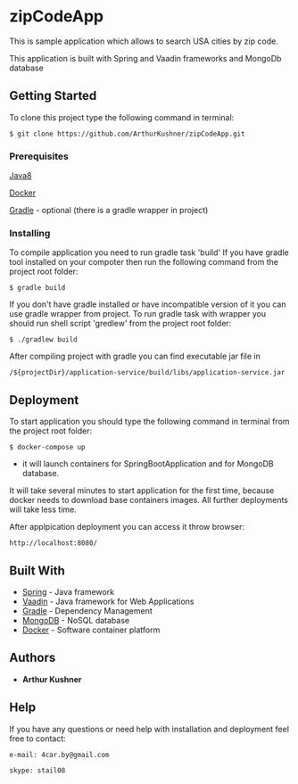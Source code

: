 # zipCodeApp

This is sample application which allows to search USA cities by zip code.

This application is built with Spring and Vaadin frameworks and MongoDb database


## Getting Started

To clone this project type the following command in terminal:
```
$ git clone https://github.com/ArthurKushner/zipCodeApp.git
```

### Prerequisites

[Java8](http://www.oracle.com/technetwork/java/javase/downloads/jdk8-downloads-2133151.html)

[Docker](https://www.docker.com/community-edition)

[Gradle](https://docs.gradle.org/current/userguide/installation.html) - optional (there is a gradle wrapper in project)


### Installing

To compile application you need to run gradle task 'build'
If you have gradle tool installed on your compoter then run the following command from the project root folder:

```
$ gradle build
```

If you don't have gradle installed or have incompatible version of it you can use gradle wrapper from project.
To run gradle task with wrapper you should run shell script 'gredlew' from the project root folder:

```
$ ./gradlew build
```

After compiling project with gradle you can find executable jar file in
```
/${projectDir}/application-service/build/libs/application-service.jar
```

## Deployment

To start application you should type the following command in terminal from the project root folder:
```
$ docker-compose up
```
- it will launch containers for SpringBootApplication and for MongoDB database.

It will take several minutes to start application for the first time, because docker needs to download base containers images.
All further deployments will take less time.

After applpication deployment you can access it throw browser:
```
http://localhost:8080/
```


## Built With

* [Spring](https://spring.io/projects) - Java framework
* [Vaadin](https://vaadin.com/home) - Java framework for Web Applications
* [Gradle](https://gradle.com/enterprise) - Dependency Management
* [MongoDB](https://www.mongodb.com/) - NoSQL database
* [Docker](https://www.docker.com/) - Software container platform


## Authors

* **Arthur Kushner** 


## Help

If you have any questions or need help with installation and deployment feel free to contact:
```
e-mail: 4car.by@gmail.com

skype: stail08
```

